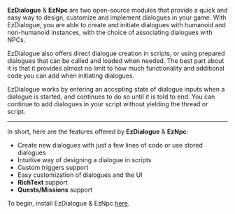 **EzDialogue** & **EzNpc** are two open-source modules that provide a quick and easy way to design, customize and implement dialogues in your game. With EzDialogue, you are able to create and initiate dialogues with humanoid and non-humanoid instances, with the choice of associating dialogues with NPCs.

EzDialogue also offers direct dialogue creation in scripts, or using prepared dialogues that can be called and loaded when needed. The best part about it is that it provides almost no limit to how much functionality and additional code you can add when initiating dialogues.

EzDialogue works by entering an accepting state of dialogue inputs when a dialogue is started, and continues to do so until it is told to end. You can continue to add dialogues in your script without yielding the thread or script.

---

In short, here are the features offered by **EzDialogue** & **EzNpc**:

- Create new dialogues with just a few lines of code or use stored dialogues
- Intuitive way of designing a dialogue in scripts
- Custom triggers support
- Easy customization of dialogues and the UI
- **RichText** support
- **Quests/Missions** support

To begin, install EzDialogue & EzNpc [here](./pages/installation.md).